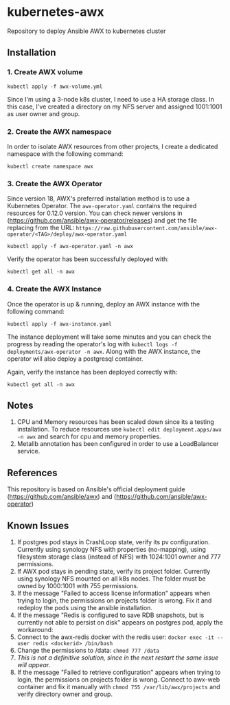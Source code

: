 # kubernetes-awx
Repository to deploy Ansible AWX to kubernetes cluster

## Installation
### 1. Create AWX volume
`kubectl apply -f awx-volume.yml`

Since I'm using a 3-node k8s cluster, I need to use a HA storage class. In this case, I've created a directory on my NFS server and assigned 1001:1001 as user owner and group.

### 2. Create the AWX namespace
In order to isolate AWX resources from other projects, I create a dedicated namespace with the following command:
```
kubectl create namespace awx
```

### 3. Create the AWX Operator
Since version 18, AWX's preferred installation method is to use a Kubernetes Operator. 
The `awx-operator.yaml` contains the required resources for 0.12.0 version. You can check newer versions in (https://github.com/ansible/awx-operator/releases) and get the file replacing <TAG> from the URL: `https://raw.githubusercontent.com/ansible/awx-operator/<TAG>/deploy/awx-operator.yaml`

```
kubectl apply -f awx-operator.yaml -n awx
```

Verify the operator has been successfully deployed with:
```
kubectl get all -n awx
```

### 4. Create the AWX Instance
Once the operator is up & running, deploy an AWX instance with the following command:

```
kubectl apply -f awx-instance.yaml
```

The instance deployment will take some minutes and you can check the progress by reading the operator's log with `kubectl logs -f deployments/awx-operator -n awx`.
Along with the AWX instance, the operator will also deploy a postgresql container.

Again, verify the instance has been deployed correctly with:
```
kubectl get all -n awx
```


## Notes
1. CPU and Memory resources has been scaled down since its a testing installation. To reduce resources use `kubectl edit deployment.apps/awx -n awx` and search for cpu and memory properties.
2. Metallb annotation has been configured in order to use a LoadBalancer service.

## References
This repository is based on Ansible's official deployment guide (https://github.com/ansible/awx) and (https://github.com/ansible/awx-operator)

## Known Issues
1. If postgres pod stays in CrashLoop state, verify its pv configuration. Currently using synology NFS with properties (no-mapping), using filesystem storage class (instead of NFS) with 1024:1001 owner and 777 permissions.
2. If AWX pod stays in pending state, verify its project folder. Currently using synology NFS mounted on all k8s nodes. The folder must be owned by 1000:1001 with 755 permissions.
3. If the message "Failed to access license information" appears when trying to login, the permissions on projects folder is wrong. Fix it and redeploy the pods using the ansible installation.
4. If the message "Redis is configured to save RDB snapshots, but is currently not able to persist on disk" appears on postgres pod, apply the workaround:
  1. Connect to the awx-redis docker with the redis user: `docker exec -it --user redis <dockerid> /bin/bash`
  2. Change the permissions to /data: `chmod 777 /data`
  3. *This is not a definitive solution, since in the next restart the same issue will appear.* 
5. If the message "Failed to retrieve configuration" appears when trying to login, the permissions on projects folder is wrong. Connect to awx-web container and fix it manually with `chmod 755 /var/lib/awx/projects` and verify directory owner and group.
